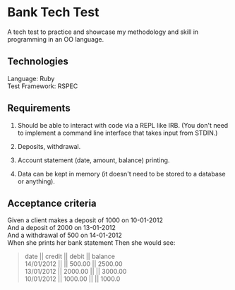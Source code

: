 # Bank Tech Test

A tech test to practice and showcase my methodology and skill in programming in an OO language.

## Technologies
  Language: Ruby  
  Test Framework: RSPEC

## Requirements
1) Should be able to interact with code via a REPL like IRB. (You don't need to implement a command line interface that takes input from STDIN.)

2) Deposits, withdrawal.

3) Account statement (date, amount, balance) printing.

4) Data can be kept in memory (it doesn't need to be stored to a database or anything).

## Acceptance criteria

Given a client makes a deposit of 1000 on 10-01-2012  
And a deposit of 2000 on 13-01-2012  
And a withdrawal of 500 on 14-01-2012  
When she prints her bank statement
Then she would see:

>date || credit || debit || balance  
14/01/2012 || || 500.00 || 2500.00  
13/01/2012 || 2000.00 || || 3000.00  
10/01/2012 || 1000.00 || || 1000.0
